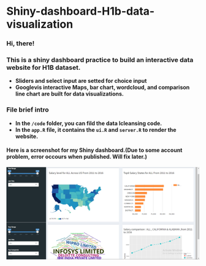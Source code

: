 # Shiny-dashboard-H1b-data-visualization

### Hi, there!
### This is a shiny dashboard practice to build an interactive data website for H1B dataset.
* **Sliders and select input are setted for choice input**
* **Googlevis interactive Maps, bar chart, wordcloud, and comparison line chart are built for data visualizations.**

### File brief intro

* **In the `/code` folder, you can fild the data lcleansing code.**
* **In the `app.R` file, it contains the `ui.R` and `server.R` to render the website.**

#### Here is a screenshot for my Shiny dashboard.(Due to some account problem, error occours when published. Will fix later.)


<img src = "pics/Shiny_screenshot.png" class = "center">
